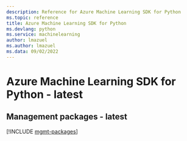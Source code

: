 ```yaml
---
description: Reference for Azure Machine Learning SDK for Python
ms.topic: reference
title: Azure Machine Learning SDK for Python
ms.devlang: python
ms.service: machinelearning
author: lmazuel
ms.author: lmazuel
ms.data: 09/02/2022
---
```

# Azure Machine Learning SDK for Python - latest

## Management packages - latest
[!INCLUDE [mgmt-packages](machine-learning-mgmt-index.md)]